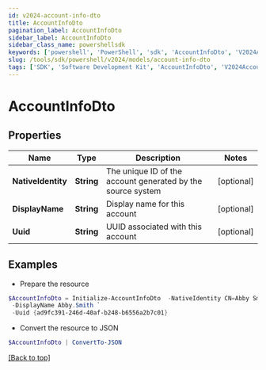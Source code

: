 ```yaml
---
id: v2024-account-info-dto
title: AccountInfoDto
pagination_label: AccountInfoDto
sidebar_label: AccountInfoDto
sidebar_class_name: powershellsdk
keywords: ['powershell', 'PowerShell', 'sdk', 'AccountInfoDto', 'V2024AccountInfoDto'] 
slug: /tools/sdk/powershell/v2024/models/account-info-dto
tags: ['SDK', 'Software Development Kit', 'AccountInfoDto', 'V2024AccountInfoDto']
---
```



# AccountInfoDto

## Properties

Name | Type | Description | Notes
------------ | ------------- | ------------- | -------------
**NativeIdentity** | **String** | The unique ID of the account generated by the source system | [optional] 
**DisplayName** | **String** | Display name for this account | [optional] 
**Uuid** | **String** | UUID associated with this account | [optional] 

## Examples

- Prepare the resource
```powershell
$AccountInfoDto = Initialize-AccountInfoDto  -NativeIdentity CN=Abby Smith,OU=Austin,OU=Americas,OU=Demo,DC=seri,DC=acme,DC=com `
 -DisplayName Abby.Smith `
 -Uuid {ad9fc391-246d-40af-b248-b6556a2b7c01}
```

- Convert the resource to JSON
```powershell
$AccountInfoDto | ConvertTo-JSON
```


[[Back to top]](#) 


